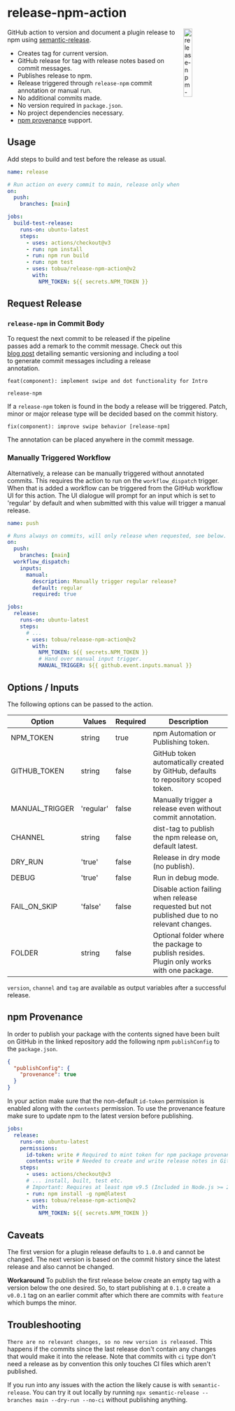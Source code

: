 # release-npm-action

<img align="right" src="https://github.com/tobua/release-npm-action/raw/main/logo.png" width="20%" alt="release-npm-action" />

GitHub action to version and document a plugin release to npm using [semantic-release](https://github.com/semantic-release/semantic-release).

- Creates tag for current version.
- GitHub release for tag with release notes based on commit messages.
- Publishes release to npm.
- Release triggered through `release-npm` commit annotation or manual run.
- No additional commits made.
- No version required in `package.json`.
- No project dependencies necessary.
- [npm provenance](#npm-provenance) support.

## Usage

Add steps to build and test before the release as usual.

```yaml
name: release

# Run action on every commit to main, release only when requested through commit annotation.
on:
  push:
    branches: [main]

jobs:
  build-test-release:
    runs-on: ubuntu-latest
    steps:
      - uses: actions/checkout@v3
      - run: npm install
      - run: npm run build
      - run: npm test
      - uses: tobua/release-npm-action@v2
        with:
          NPM_TOKEN: ${{ secrets.NPM_TOKEN }}
```

## Request Release

### `release-npm` in Commit Body

To request the next commit to be released if the pipeline passes add a remark to the commit message. Check out this [blog post](https://onwebfocus.com/commit) detailing semantic versioning and including a tool to generate commit messages including a release annotation.

```
feat(component): implement swipe and dot functionality for Intro

release-npm
```

If a `release-npm` token is found in the body a release will be triggered. Patch, minor or major release type will be decided based on the commit history.

```
fix(component): improve swipe behavior [release-npm]
```

The annotation can be placed anywhere in the commit message.

### Manually Triggered Workflow

Alternatively, a release can be manually triggered without annotated commits. This requires the action to run on the `workflow_dispatch` trigger. When that is added a workflow can be triggered from the GitHub workflow UI for this action. The UI dialogue will prompt for an input which is set to 'regular' by default and when submitted with this value will trigger a manual release.

```yaml
name: push

# Runs always on commits, will only release when requested, see below.
on:
  push:
    branches: [main]
  workflow_dispatch:
    inputs:
      manual:
        description: Manually trigger regular release?
        default: regular
        required: true

jobs:
  release:
    runs-on: ubuntu-latest
    steps:
      # ...
      - uses: tobua/release-npm-action@v2
        with:
          NPM_TOKEN: ${{ secrets.NPM_TOKEN }}
          # Hand over manual input trigger.
          MANUAL_TRIGGER: ${{ github.event.inputs.manual }}
```

## Options / Inputs

The following options can be passed to the action.

| Option         | Values    | Required | Description                                                                                 |
| -------------- | --------- | -------- | ------------------------------------------------------------------------------------------- |
| NPM_TOKEN      | string    | true     | npm Automation or Publishing token.                                                         |
| GITHUB_TOKEN   | string    | false    | GitHub token automatically created by GitHub, defaults to repository scoped token.          |
| MANUAL_TRIGGER | 'regular' | false    | Manually trigger a release even without commit annotation.                                  |
| CHANNEL        | string    | false    | dist-tag to publish the npm release on, default latest.                                     |
| DRY_RUN        | 'true'    | false    | Release in dry mode (no publish).                                                           |
| DEBUG          | 'true'    | false    | Run in debug mode.                                                                          |
| FAIL_ON_SKIP   | 'false'   | false    | Disable action failing when release requested but not published due to no relevant changes. |
| FOLDER         | string    | false    | Optional folder where the package to publish resides. Plugin only works with one package.   |

`version`, `channel` and `tag` are available as output variables after a successful release.

## npm Provenance

In order to publish your package with the contents signed have been built on GitHub in the linked repository add the following npm `publishConfig` to the `package.json`.

```json
{
  "publishConfig": {
    "provenance": true
  }
}
```

In your action make sure that the non-default `id-token` permission is enabled along with the `contents` permission. To use the provenance feature make sure to update npm to the latest version before publishing.

```yml
jobs:
  release:
    runs-on: ubuntu-latest
    permissions:
      id-token: write # Required to mint token for npm package provenance
      contents: write # Needed to create and write release notes in GitHub release
    steps:
      - uses: actions/checkout@v3
      # ... install, built, test etc.
      # Important: Requires at least npm v9.5 (Included in Node.js >= 20)
      - run: npm install -g npm@latest
      - uses: tobua/release-npm-action@v2
        with:
          NPM_TOKEN: ${{ secrets.NPM_TOKEN }}
```

## Caveats

The first version for a plugin release defaults to `1.0.0` and cannot be changed. The next version is based on the commit history since the latest release and also cannot be changed.

**Workaround** To publish the first release below create an empty tag with a version below the one desired. So, to start publishing at `0.1.0` create a `v0.0.1` tag on an earlier commit after which there are commits with `feature` which bumps the minor.

## Troubleshooting

`There are no relevant changes, so no new version is released.` This happens if the commits since the last release don't contain any changes that would make it into the release. Note that commits with `ci` type don't need a release as by convention this only touches CI files which aren't published.

If you run into any issues with the action the likely cause is with `semantic-release`. You can try it out locally by running `npx semantic-release --branches main --dry-run --no-ci` without publishing anything.
